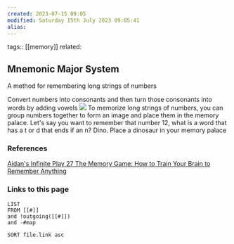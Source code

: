 ```yaml
---
created: 2023-07-15 09:05
modified: Saturday 15th July 2023 09:05:41
alias:
---
```

tags::  [[memory]]
related:

## Mnemonic Major System

A method for remembering long strings of numbers

Convert numbers into consonants and then turn those consonants into words by adding vowels
![](https://lh6.googleusercontent.com/1UiNLn0K73WDJUIdlCvZtHOqmLrvqnBIz8XgSTawMMro2WAvAH_mK5Ib6kRrxeO_UiOM2k27Smb1tAY0O7ivGGPW6zD1CFYYqbwWdXcpYVR1sRvnSk8kVcuOc_WqDRUTrsdTED1kvvbtkRXUZEJZO8s)
To memorize long strings of numbers, you can group numbers together to form an image and place them in the memory palace.
Let's say you want to remember that number 12, what is a word that has a t or d that ends if an n? Dino. Place a dinosaur in your memory palace

### References
[Aidan's Infinite Play 27 The Memory Game: How to Train Your Brain to Remember Anything](https://www.aidanhelfant.com/aidans-infinite-play-27-the-memory-game-how-to-train-your-brain-to-remember-anything/)

### Links to this page
```dataview
LIST
FROM [[#]]
and !outgoing([[#]])
and -#map

SORT file.link asc
```
